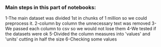 ### Main steps in this part of notebooks:
1-The main dataset was divided 1st in chunks of 1 million so we could preprocess it.
2-column by column the unnecessary text was removed
3-We passed each column to csv so we would not lose them
4-We tested if the datasets were ok 
5-Divided the column measures into 'values' and 'units' cutting in half the size
6-Checking some values
